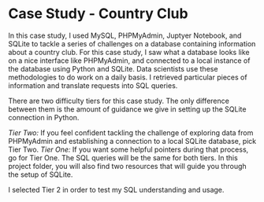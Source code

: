 # Case Study - Country Club
In this case study, I used MySQL, PHPMyAdmin, Juptyer Notebook, and SQLite to tackle a series of challenges on a database containing information about a country club. For this case study, I saw what a database looks like on a nice interface like PHPMyAdmin, and connected to a local instance of the database using Python and SQLite. Data scientists use these methodologies to do work on a daily basis. I retrieved particular pieces of information and translate requests into SQL queries.

There are two difficulty tiers for this case study. The only difference between them is the amount of guidance we give in setting up the SQLite connection in Python.

*Tier Two:* If you feel confident tackling the challenge of exploring data from PHPMyAdmin and establishing a connection to a local SQLite database, pick Tier Two.
*Tier One:* If you want some helpful pointers during that process, go for Tier One. The SQL queries will be the same for both tiers. In this project folder, you will also find two resources that will guide you through the setup of SQLite. 

I selected Tier 2 in order to test my SQL understanding and usage.
